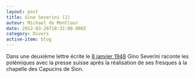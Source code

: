 ```yaml
---
layout: post
title: Gino Severini (2)
auteur: Michael de Montlaur
date: 2012-03-26T18:32:00.000Z
category: Divers
active-item: blog
---
```

Dans une deuxième lettre écrite le <a href="/photos/wordpress/8-janvier-1948-opt.pdf">8 janvier 1948</a> Gino Severini raconte les polémiques avec la presse suisse après la réalisation de ses fresques à la chapelle des Capucins de Sion.
